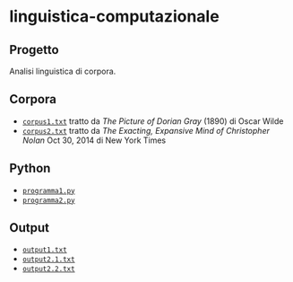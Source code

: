 # linguistica-computazionale


## Progetto
Analisi linguistica di corpora.

## Corpora
- <code>[corpus1.txt](corpus1.txt)</code> tratto da _The Picture of Dorian Gray_ (1890) di Oscar Wilde
- <code>[corpus2.txt](corpus2.txt)</code> tratto da _The Exacting, Expansive Mind of Christopher Nolan_ Oct 30, 2014 di New York Times

## Python
- <code>[programma1.py](programma1.py)</code>
- <code>[programma2.py](programma2.py)</code>

## Output
- <code>[output1.txt](output1.txt)</code>
- <code>[output2.1.txt](output2.1.txt)</code>
- <code>[output2.2.txt](output2.2.txt)</code>

